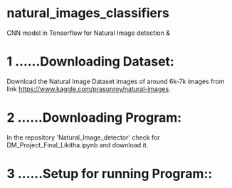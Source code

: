 # natural_images_classifiers
CNN model in Tensorflow for Natural Image detection & 

# 1 ......Downloading Dataset:
Download the Natural Image Dataset images of around 6k-7k images from link https://www.kaggle.com/prasunroy/natural-images.

# 2 ......Downloading Program:
In the repository 'Natural_Image_detector' check for DM_Project_Final_Likitha.ipynb and download it.

# 3 ......Setup for running Program::
